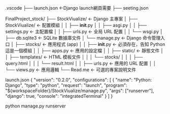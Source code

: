 .vscode
├── launch.json                  <-Django launch網頁需要
├── seeting.json

FinalProject_stock/
├── StockViualize/                <- Django 主專案
│   ├── StockViualize/            <- 配置模組
│   │   ├── __init__.py
│   │   ├── asgi.py
│   │   ├── settings.py           <- 主配置檔
│   │   ├── urls.py               <- 全局 URL 配置
│   │   └── wsgi.py
│   ├── db.sqlite3                <- SQLite 數據庫文件
│   └── manage.py                 <- Django 命令管理入口
│   ├── stocks/                       <- 應用程式 (app)
│   │   ├── __init__.py               <- 必須存在，告知 Python 這是一個模組
│   │   ├── apps.py                   <- 應用的設定檔
│   │   ├── static/                   <- 靜態文件
│   │   ├── templates/                <- HTML 模板文件
│   │   │   └── stocks/
│   │   │       ├── query.html
│   │   │       └── result.html
│   │   ├── urls.py                   <- 應用的 URL 配置
│   │   └── views.py                  <- 應用邏輯
└── Read.me                       <- 可選的專案說明文件

launch.json
{
    "version": "0.2.0",
    "configurations": [
        {
            "name": "Python: Django",
            "type": "python",
            "request": "launch",
            "program": "${workspaceFolder}/StockViualize/manage.py",
            "args": ["runserver"],
            "django": true,
            "console": "integratedTerminal"
        }
    ]
}

python manage.py runserver
